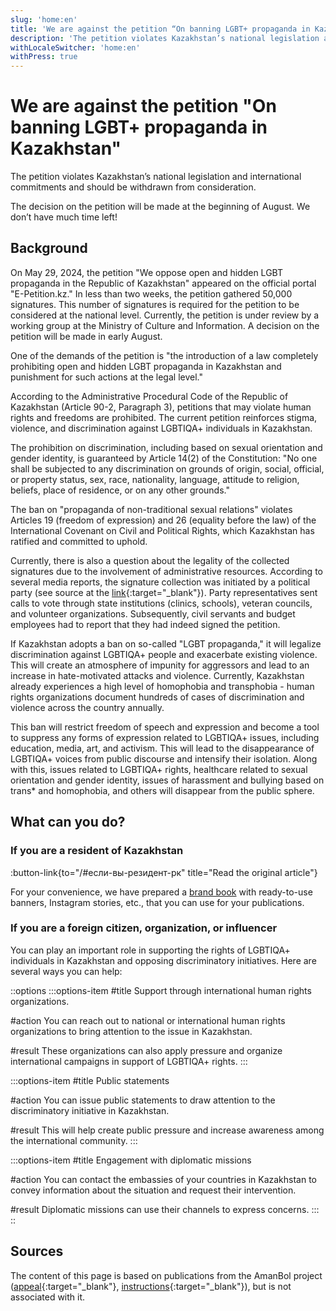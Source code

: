 ```yaml
---
slug: 'home:en'
title: 'We are against the petition “On banning LGBT+ propaganda in Kazakhstan”'
description: 'The petition violates Kazakhstan’s national legislation and international commitments and should be withdrawn from consideration.'
withLocaleSwitcher: 'home:en'
withPress: true
---
```


# We are against the petition "On banning LGBT+ propaganda in Kazakhstan"

The petition violates Kazakhstan’s national legislation and international commitments and should be withdrawn from consideration.

The decision on the petition will be made at the beginning of August. We don’t have much time left!

## Background

On May 29, 2024, the petition "We oppose open and hidden LGBT propaganda in the Republic of Kazakhstan" appeared on the official portal "E-Petition.kz." In less than two weeks, the petition gathered 50,000 signatures. This number of signatures is required for the petition to be considered at the national level. Currently, the petition is under review by a working group at the Ministry of Culture and Information. A decision on the petition will be made in early August.

One of the demands of the petition is "the introduction of a law completely prohibiting open and hidden LGBT propaganda in Kazakhstan and punishment for such actions at the legal level."

According to the Administrative Procedural Code of the Republic of Kazakhstan (Article 90-2, Paragraph 3), petitions that may violate human rights and freedoms are prohibited. The current petition reinforces stigma, violence, and discrimination against LGBTIQA+ individuals in Kazakhstan.

The prohibition on discrimination, including based on sexual orientation and gender identity, is guaranteed by Article 14(2) of the Constitution: "No one shall be subjected to any discrimination on grounds of origin, social, official, or property status, sex, race, nationality, language, attitude to religion, beliefs, place of residence, or on any other grounds."

The ban on "propaganda of non-traditional sexual relations" violates Articles 19 (freedom of expression) and 26 (equality before the law) of the International Covenant on Civil and Political Rights, which Kazakhstan has ratified and committed to uphold.

Currently, there is also a question about the legality of the collected signatures due to the involvement of administrative resources. According to several media reports, the signature collection was initiated by a political party (see source at the [link](https://orda.kz/rassylali-i-prizyvali-podpisyvat-kto-stoit-za-50-tysjachami-golosov-protiv-lgbt-387860/){:target="_blank"}). Party representatives sent calls to vote through state institutions (clinics, schools), veteran councils, and volunteer organizations. Subsequently, civil servants and budget employees had to report that they had indeed signed the petition.

If Kazakhstan adopts a ban on so-called "LGBT propaganda," it will legalize discrimination against LGBTIQA+ people and exacerbate existing violence. This will create an atmosphere of impunity for aggressors and lead to an increase in hate-motivated attacks and violence. Currently, Kazakhstan already experiences a high level of homophobia and transphobia - human rights organizations document hundreds of cases of discrimination and violence across the country annually.

This ban will restrict freedom of speech and expression and become a tool to suppress any forms of expression related to LGBTIQA+ issues, including education, media, art, and activism. This will lead to the disappearance of LGBTIQA+ voices from public discourse and intensify their isolation. Along with this, issues related to LGBTIQA+ rights, healthcare related to sexual orientation and gender identity, issues of harassment and bullying based on trans* and homophobia, and others will disappear from the public sphere.

## What can you do?

### If you are a resident of Kazakhstan

:button-link{to="/#если-вы-резидент-рк" title="Read the original article"}

For your convenience, we have prepared a [brand book](/share) with ready-to-use banners, Instagram stories, etc., that you can use for your publications.

### If you are a foreign citizen, organization, or influencer

You can play an important role in supporting the rights of LGBTIQA+ individuals in Kazakhstan and opposing discriminatory initiatives. Here are several ways you can help:

::options
  :::options-item
  #title
    Support through international human rights organizations.

  #action
    You can reach out to national or international human rights organizations to bring attention to the issue in Kazakhstan.
  
  #result
    These organizations can also apply pressure and organize international campaigns in support of LGBTIQA+ rights.
  :::

  :::options-item
  #title
    Public statements
  
  #action
    You can issue public statements to draw attention to the discriminatory initiative in Kazakhstan.
  
  #result
    This will help create public pressure and increase awareness among the international community.
  :::

  :::options-item
  #title
    Engagement with diplomatic missions
  
  #action
    You can contact the embassies of your countries in Kazakhstan to convey information about the situation and request their intervention.
  
  #result
    Diplomatic missions can use their channels to express concerns.
  :::
::

## Sources

The content of this page is based on publications from the AmanBol project ([appeal](https://amanbol.kz/appeal2024?utm_source=queer.kz){:target="_blank"}, [instructions](https://amanbol.kz/instructions2024?utm_source=queer.kz){:target="_blank"}), but is not associated with it.
